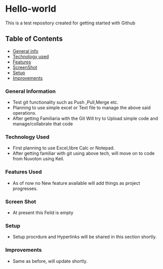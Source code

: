 # Hello-world
This is a test repository created for getting started with Github

## Table of Contents
* [General info](#general-information)
* [Technology used](#technology-used)
* [Features](#Features-used)
* [ScreenShot](#Screen-Shot)
* [Setup](#Setup)
* [Improvements](#Improvements)

### General Information
- Test git functionality such as Push ,Pull,Merge etc.
- Planning to use simple excel or Text file to manage the above said operations.
- After getting Familiaria with the Git Will try to Upload simple code and manage/collabrate that code

### Technology Used
- First planning to use Excel,libre Calc or Notepad.
- After getting familiar with git using above tech, will move on to code from Nuvoton using Keil.

### Features Used
- As of now no New feature available will add things as project progresses.

### Screen Shot
- At present this Feild is empty

### Setup
- Setup procrdure and Hyperlinks will be shared in this section shortly.

### Improvements

- Same as before, will update shortly.
 
